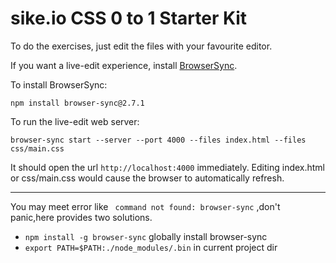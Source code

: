 # sike.io CSS 0 to 1 Starter Kit

To do the exercises, just edit the files with your favourite editor.

If you want a live-edit experience, install [BrowserSync](http://www.browsersync.io/).

To install BrowserSync:

```
npm install browser-sync@2.7.1
```

To run the live-edit web server:

```
browser-sync start --server --port 4000 --files index.html --files css/main.css
```

It should open the url `http://localhost:4000` immediately. Editing index.html or css/main.css would cause the browser to automatically refresh.


---

You may meet error like ` command not found: browser-sync` ,don't panic,here provides two solutions.

- `npm install -g browser-sync`   globally install  browser-sync
- `export PATH=$PATH:./node_modules/.bin` in current project dir

